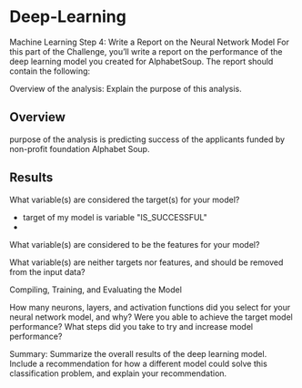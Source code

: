 # Deep-Learning
Machine Learning
Step 4: Write a Report on the Neural Network Model
For this part of the Challenge, you’ll write a report on the performance of the deep learning model you created for AlphabetSoup.
The report should contain the following:


Overview of the analysis: Explain the purpose of this analysis.
## Overview
purpose of the analysis is predicting success of the applicants funded by non-profit foundation Alphabet Soup. 

## Results

What variable(s) are considered the target(s) for your model?
- target of my model is variable "IS_SUCCESSFUL"
- 
What variable(s) are considered to be the features for your model?

What variable(s) are neither targets nor features, and should be removed from the input data?


Compiling, Training, and Evaluating the Model

How many neurons, layers, and activation functions did you select for your neural network model, and why?
Were you able to achieve the target model performance?
What steps did you take to try and increase model performance?





Summary: Summarize the overall results of the deep learning model. Include a recommendation for how a different model could solve this classification problem, and explain your recommendation.

